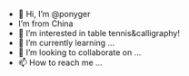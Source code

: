- 👋 Hi, I’m @ponyger
- I’m from China
- 👀 I’m interested in table tennis&calligraphy!
- 🌱 I’m currently learning ...
- 💞️ I’m looking to collaborate on ...
- 📫 How to reach me ...

<!---
ponyger/ponyger is a ✨ special ✨ repository because its `README.md` (this file) appears on your GitHub profile.
You can click the Preview link to take a look at your changes.
--->
